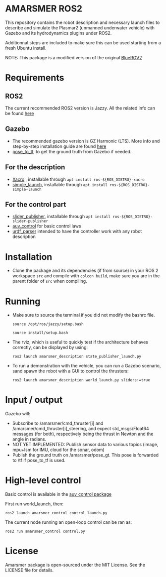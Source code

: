 # AMARSMER ROS2

This repository contains the robot description and necessary launch files to describe and simulate the Plasmar2 (unmanned underwater vehicle) with Gazebo and its hydrodynamics plugins under ROS2.

Additionnal steps are included to make sure this can be used starting from a fresh Ubuntu install.

NOTE: This package is a modified version of the original [BlueROV2](https://github.com/CentraleNantesROV/bluerov2/tree/main)

# Requirements

## ROS2
The current recommended ROS2 version is Jazzy. All the related info can be found [here](https://docs.ros.org/en/jazzy/Installation/Ubuntu-Install-Debs.html)

## Gazebo
- The recommended gazebo version is GZ Harmonic (LTS). More info and step-by-step installation guide are found [here](https://gazebosim.org/docs/latest/ros_installation/)
- [pose_to_tf](https://github.com/oKermorgant/pose_to_tf), to get the ground truth from Gazebo if needed.

## For the description

- [Xacro](https://github.com/ros/xacro/tree/ros2) , installable through `apt install ros-${ROS_DISTRO}-xacro`
- [simple_launch](https://github.com/oKermorgant/simple_launch), installable through `apt install ros-${ROS_DISTRO}-simple-launch`

## For the control part

- [slider_publisher](https://github.com/oKermorgant/slider_publisher), installable through `apt install ros-${ROS_DISTRO}-slider-publisher`
- [auv_control](https://github.com/CentraleNantesROV/auv_control) for basic control laws
- [urdf_parser](https://github.com/ros/urdf_parser_py) intended to have the controller work with any robot description

# Installation

- Clone the package and its dependencies (if from source) in your ROS 2 workspace `src` and compile with `colcon build`, make sure you are in the parent folder of `src` when compiling.

# Running 
- Make sure to source the terminal if you did not modify the bashrc file.

    `source /opt/ros/jazzy/setup.bash`

    `source install/setup.bash`

- The rviz, which is useful to quickly test if the architecture behaves correctly, can be displayed by using: 

    `ros2 launch amarsmer_description state_publisher_launch.py`

- To run a demonstration with the vehicle, you can run a Gazebo scenario, sand spawn the robot with a GUI to control the thrusters:

    `ros2 launch amarsmer_description world_launch.py sliders:=true`

# Input / output

Gazebo will:

- Subscribe to /amarsmer/cmd_thruster[i] and /amarsmer/cmd_thruster[i]_steering, and expect std_msgs/Float64 messages (for both), respectively being the thrust in Newton and the angle in radians.
- NOT YET IMPLEMENTED: Publish sensor data to various topics (image, mpu+lsm for IMU, cloud for the sonar, odom)
- Publish the ground truth on /amarsmer/pose_gt. This pose is forwarded to /tf if pose_to_tf is used.

# High-level control

Basic control is available in the [auv_control package](https://github.com/CentraleNantesROV/auv_control)

First run world_launch, then:

`ros2 launch amarsmer_control control_launch.py`

The current node running an open-loop control can be ran as:

`ros2 run amarsmer_control control.py`

# License
Amarsmer package is open-sourced under the MIT License. See the LICENSE file for details.
